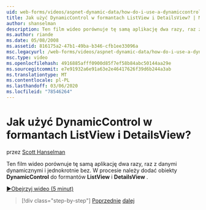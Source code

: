 ```yaml
---
uid: web-forms/videos/aspnet-dynamic-data/how-do-i-use-a-dynamiccontrol-in-listview-and-detailsview-controls
title: Jak użyć DynamicControl w formantach ListView i DetailsView? | Microsoft Docs
author: shanselman
description: Ten film wideo porównuje tę samą aplikację dwa razy, raz z danymi dynamicznymi i jednokrotnie bez. W procesie Dodaj obiekty DynamicControl do elementu ListView a...
ms.author: riande
ms.date: 05/08/2008
ms.assetid: 816175a2-47b1-49ba-b346-cfb1ee33096a
msc.legacyurl: /web-forms/videos/aspnet-dynamic-data/how-do-i-use-a-dynamiccontrol-in-listview-and-detailsview-controls
msc.type: video
ms.openlocfilehash: 4916885afff0900d85f7ef58b84abc50144aa29e
ms.sourcegitcommit: e7e91932a6e91a63e2e46417626f39d6b244a3ab
ms.translationtype: MT
ms.contentlocale: pl-PL
ms.lasthandoff: 03/06/2020
ms.locfileid: "78546264"
---
```

# <a name="how-do-i-use-a-dynamiccontrol-in-listview-and-detailsview-controls"></a>Jak użyć DynamicControl w formantach ListView i DetailsView?

przez [Scott Hanselman](https://github.com/shanselman)

Ten film wideo porównuje tę samą aplikację dwa razy, raz z danymi dynamicznymi i jednokrotnie bez. W procesie należy dodać obiekty **DynamicControl** do formantów **ListView** i **DetailsView** .

[&#9654;Obejrzyj wideo (5 minut)](https://channel9.msdn.com/Blogs/ASP-NET-Site-Videos/how-do-i-use-a-dynamiccontrol-in-listview-and-detailsview-controls)

> [!div class="step-by-step"]
> [Poprzednie](how-do-i-display-unknown-datatypes.md)
> [dalej](getting-started-with-dynamic-data.md)

